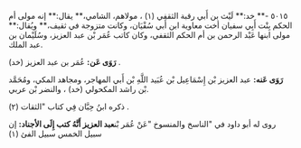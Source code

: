 ٥٠١٥ -** خد:** لَيْث بن أَبي رقبة الثقفي (١) ، مولاهم، الشامي،** يقال:** إنه مولى أم الحكم بِنْت أَبِي سفيان أخت معاوية ابن أَبي سُفْيَان، وكانت متزوجة في ثقيف،** ويُقال:** مولى ابنها عَبْد الرحمن بن أم الحكم الثقفي، وكان كاتب عُمَر بْن عبد العزيز، وسُلَيْمان بن عبد الملك.

**رَوَى عَن:** عُمَر بن عبد العزيز (خد) .

**رَوَى عَنه:** عبد العزيز بْن إِسْمَاعِيل بْن عُبَيد اللَّهِ بْن أَبي المهاجر، ومجاهد المكي، ومُحَمَّد بْن راشد المكحولي (خد) ، والنضر بْن عربي.

ذكره ابنُ حِبَّان فِي كتاب "الثقات (٢) .

روى له أبو داود في "الناسخ والمنسوخ "عَنْ عُمَر بْن**عبد العزيز أَنَّهُ كتب إِلَى الأجناد:** إن سبيل الخمس سبيل الفئ (١)